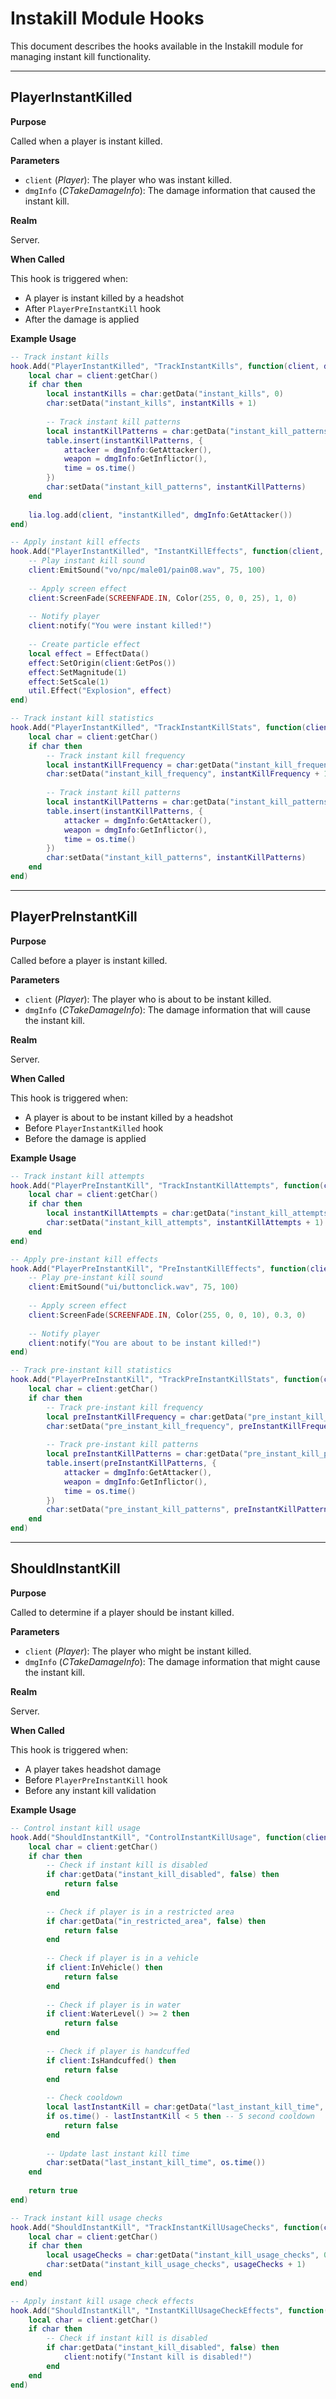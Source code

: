 # Instakill Module Hooks

This document describes the hooks available in the Instakill module for managing instant kill functionality.

---

## PlayerInstantKilled

**Purpose**

Called when a player is instant killed.

**Parameters**

* `client` (*Player*): The player who was instant killed.
* `dmgInfo` (*CTakeDamageInfo*): The damage information that caused the instant kill.

**Realm**

Server.

**When Called**

This hook is triggered when:
- A player is instant killed by a headshot
- After `PlayerPreInstantKill` hook
- After the damage is applied

**Example Usage**

```lua
-- Track instant kills
hook.Add("PlayerInstantKilled", "TrackInstantKills", function(client, dmgInfo)
    local char = client:getChar()
    if char then
        local instantKills = char:getData("instant_kills", 0)
        char:setData("instant_kills", instantKills + 1)
        
        -- Track instant kill patterns
        local instantKillPatterns = char:getData("instant_kill_patterns", {})
        table.insert(instantKillPatterns, {
            attacker = dmgInfo:GetAttacker(),
            weapon = dmgInfo:GetInflictor(),
            time = os.time()
        })
        char:setData("instant_kill_patterns", instantKillPatterns)
    end
    
    lia.log.add(client, "instantKilled", dmgInfo:GetAttacker())
end)

-- Apply instant kill effects
hook.Add("PlayerInstantKilled", "InstantKillEffects", function(client, dmgInfo)
    -- Play instant kill sound
    client:EmitSound("vo/npc/male01/pain08.wav", 75, 100)
    
    -- Apply screen effect
    client:ScreenFade(SCREENFADE.IN, Color(255, 0, 0, 25), 1, 0)
    
    -- Notify player
    client:notify("You were instant killed!")
    
    -- Create particle effect
    local effect = EffectData()
    effect:SetOrigin(client:GetPos())
    effect:SetMagnitude(1)
    effect:SetScale(1)
    util.Effect("Explosion", effect)
end)

-- Track instant kill statistics
hook.Add("PlayerInstantKilled", "TrackInstantKillStats", function(client, dmgInfo)
    local char = client:getChar()
    if char then
        -- Track instant kill frequency
        local instantKillFrequency = char:getData("instant_kill_frequency", 0)
        char:setData("instant_kill_frequency", instantKillFrequency + 1)
        
        -- Track instant kill patterns
        local instantKillPatterns = char:getData("instant_kill_patterns", {})
        table.insert(instantKillPatterns, {
            attacker = dmgInfo:GetAttacker(),
            weapon = dmgInfo:GetInflictor(),
            time = os.time()
        })
        char:setData("instant_kill_patterns", instantKillPatterns)
    end
end)
```

---

## PlayerPreInstantKill

**Purpose**

Called before a player is instant killed.

**Parameters**

* `client` (*Player*): The player who is about to be instant killed.
* `dmgInfo` (*CTakeDamageInfo*): The damage information that will cause the instant kill.

**Realm**

Server.

**When Called**

This hook is triggered when:
- A player is about to be instant killed by a headshot
- Before `PlayerInstantKilled` hook
- Before the damage is applied

**Example Usage**

```lua
-- Track instant kill attempts
hook.Add("PlayerPreInstantKill", "TrackInstantKillAttempts", function(client, dmgInfo)
    local char = client:getChar()
    if char then
        local instantKillAttempts = char:getData("instant_kill_attempts", 0)
        char:setData("instant_kill_attempts", instantKillAttempts + 1)
    end
end)

-- Apply pre-instant kill effects
hook.Add("PlayerPreInstantKill", "PreInstantKillEffects", function(client, dmgInfo)
    -- Play pre-instant kill sound
    client:EmitSound("ui/buttonclick.wav", 75, 100)
    
    -- Apply screen effect
    client:ScreenFade(SCREENFADE.IN, Color(255, 0, 0, 10), 0.3, 0)
    
    -- Notify player
    client:notify("You are about to be instant killed!")
end)

-- Track pre-instant kill statistics
hook.Add("PlayerPreInstantKill", "TrackPreInstantKillStats", function(client, dmgInfo)
    local char = client:getChar()
    if char then
        -- Track pre-instant kill frequency
        local preInstantKillFrequency = char:getData("pre_instant_kill_frequency", 0)
        char:setData("pre_instant_kill_frequency", preInstantKillFrequency + 1)
        
        -- Track pre-instant kill patterns
        local preInstantKillPatterns = char:getData("pre_instant_kill_patterns", {})
        table.insert(preInstantKillPatterns, {
            attacker = dmgInfo:GetAttacker(),
            weapon = dmgInfo:GetInflictor(),
            time = os.time()
        })
        char:setData("pre_instant_kill_patterns", preInstantKillPatterns)
    end
end)
```

---

## ShouldInstantKill

**Purpose**

Called to determine if a player should be instant killed.

**Parameters**

* `client` (*Player*): The player who might be instant killed.
* `dmgInfo` (*CTakeDamageInfo*): The damage information that might cause the instant kill.

**Realm**

Server.

**When Called**

This hook is triggered when:
- A player takes headshot damage
- Before `PlayerPreInstantKill` hook
- Before any instant kill validation

**Example Usage**

```lua
-- Control instant kill usage
hook.Add("ShouldInstantKill", "ControlInstantKillUsage", function(client, dmgInfo)
    local char = client:getChar()
    if char then
        -- Check if instant kill is disabled
        if char:getData("instant_kill_disabled", false) then
            return false
        end
        
        -- Check if player is in a restricted area
        if char:getData("in_restricted_area", false) then
            return false
        end
        
        -- Check if player is in a vehicle
        if client:InVehicle() then
            return false
        end
        
        -- Check if player is in water
        if client:WaterLevel() >= 2 then
            return false
        end
        
        -- Check if player is handcuffed
        if client:IsHandcuffed() then
            return false
        end
        
        -- Check cooldown
        local lastInstantKill = char:getData("last_instant_kill_time", 0)
        if os.time() - lastInstantKill < 5 then -- 5 second cooldown
            return false
        end
        
        -- Update last instant kill time
        char:setData("last_instant_kill_time", os.time())
    end
    
    return true
end)

-- Track instant kill usage checks
hook.Add("ShouldInstantKill", "TrackInstantKillUsageChecks", function(client, dmgInfo)
    local char = client:getChar()
    if char then
        local usageChecks = char:getData("instant_kill_usage_checks", 0)
        char:setData("instant_kill_usage_checks", usageChecks + 1)
    end
end)

-- Apply instant kill usage check effects
hook.Add("ShouldInstantKill", "InstantKillUsageCheckEffects", function(client, dmgInfo)
    local char = client:getChar()
    if char then
        -- Check if instant kill is disabled
        if char:getData("instant_kill_disabled", false) then
            client:notify("Instant kill is disabled!")
        end
    end
end)
```
